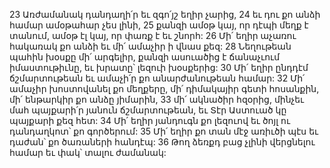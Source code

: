 23 Առժամանակ դանդաղի՛ր եւ զգո՛յշ եղիր չարից,
24 եւ դու քո անձի համար ամօթահար չես լինի,
25 քանզի ամօթ կայ, որ դէպի մեղք է տանում, ամօթ էլ կայ, որ փառք է եւ շնորհ:
26 Մի՛ եղիր աչառու հակառակ քո անձի եւ մի՛ ամաչիր ի վնաս քեզ:
28 Նեղութեան պահին խօսքը մի՛ արգելիր, քանզի ասուածից է ճանաչւում իմաստութիւնը, եւ խրատը՝ լեզուի խօսքերից:
30 Մի՛ եղիր ընդդէմ ճշմարտութեան եւ ամաչի՛ր քո անարժանութեան համար:
32 Մի՛ ամաչիր խոստովանել քո մեղքերը, մի՛ դիմակայիր գետի հոսանքին, մի՛ ենթարկիր քո անձը յիմարին,
33 մի՛ ակնածիր հզօրից, մինչեւ մահ պայքարի՛ր յանուն ճշմարտութեան, եւ Տէր Աստուած կը պայքարի քեզ հետ:
34 Մի՛ եղիր յանդուգն քո լեզուով եւ ծոյլ ու դանդաղկոտ՝ քո գործերում:
35 Մի՛ եղիր քո տան մէջ առիւծի պէս եւ դաժան՝ քո ծառաների հանդէպ:
36 Թող ձեռքդ բաց չլինի վերցնելու համար եւ փակ՝ տալու ժամանակ:
